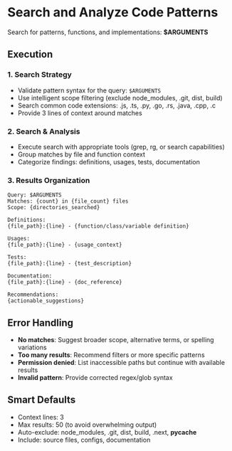 # Search and Analyze Code Patterns

Search for patterns, functions, and implementations: **$ARGUMENTS**

## Execution

### 1. Search Strategy
- Validate pattern syntax for the query: `$ARGUMENTS`
- Use intelligent scope filtering (exclude node_modules, .git, dist, build)
- Search common code extensions: .js, .ts, .py, .go, .rs, .java, .cpp, .c
- Provide 3 lines of context around matches

### 2. Search & Analysis
- Execute search with appropriate tools (grep, rg, or search capabilities)
- Group matches by file and function context
- Categorize findings: definitions, usages, tests, documentation

### 3. Results Organization
```
Query: $ARGUMENTS
Matches: {count} in {file_count} files
Scope: {directories_searched}

Definitions:
{file_path}:{line} - {function/class/variable definition}

Usages:
{file_path}:{line} - {usage_context}

Tests:
{file_path}:{line} - {test_description}

Documentation:
{file_path}:{line} - {doc_reference}

Recommendations:
{actionable_suggestions}
```

## Error Handling
- **No matches**: Suggest broader scope, alternative terms, or spelling variations
- **Too many results**: Recommend filters or more specific patterns
- **Permission denied**: List inaccessible paths but continue with available results
- **Invalid pattern**: Provide corrected regex/glob syntax

## Smart Defaults
- Context lines: 3
- Max results: 50 (to avoid overwhelming output)
- Auto-exclude: node_modules, .git, dist, build, .next, __pycache__
- Include: source files, configs, documentation